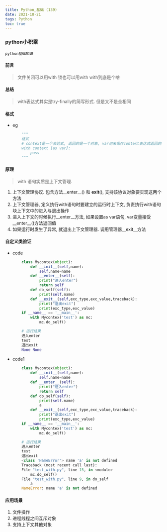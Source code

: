 ```yaml
---
title: Python_基础 (139)
date: 2021-10-21
tags: Python
toc: true
---
```


### python小积累
    python基础知识

<!-- more -->

#### 前言
> 文件关闭可以用with 锁也可以用with with到底是个啥

#### 总结
> with表达式其实是try-finally的简写形式. 但是又不是全相同

#### 格式
- eg
    ```python
        """
        格式
        # context是一个表达式, 返回的是一个对象, var用来保存context表达式返回的对象, 可以有单个或者多个返回值
        with context [as var]:
            pass
        """
    ```

#### 原理
>with 语句实质是上下文管理. 
1. 上下文管理协议. 包含方法__enter__() 和 __exit__(), 支持该协议对象要实现这两个方法
2. 上下文管理器, 定义执行with语句时要建立的运行时上下文, 负责执行with语句块上下文中的进入与退出操作
3. 进入上下文的时候执行__enter__方法, 如果设置as var语句, var变量接受__enter__()方法返回值
4. 如果运行时发生了异常, 就退出上下文管理器. 调用管理器__exit__方法

#### 自定义类验证
- code
    ```python
        class Mycontex(object):
            def __init__(self,name):
                self.name=name
            def __enter__(self):
                print("进入enter")
                return self
            def do_self(self):
                print(self.name)
            def __exit__(self,exc_type,exc_value,traceback):
                print("退出exit")
                print(exc_type,exc_value)
        if __name__ == '__main__':
            with Mycontex('test') as mc:
                mc.do_self()

        # 运行结果
        进入enter
        test
        退出exit
        None None
    ```
- code1
    ```python
        class Mycontex(object):
            def __init__(self,name):
                self.name=name
            def __enter__(self):
                print("进入enter")
                return self
            def do_self(self):
                print(self.name)
                a
            def __exit__(self,exc_type,exc_value,traceback):
                print("退出exit")
                print(exc_type,exc_value)
        if __name__ == '__main__':
            with Mycontex('test') as mc:
                mc.do_self()

        # 运行结果
        进入enter
        test
        退出exit
        <class 'NameError'> name 'a' is not defined
        Traceback (most recent call last):
        File "test_with.py", line 15, in <module>
            mc.do_self()
        File "test_with.py", line 9, in do_self
            a
        NameError: name 'a' is not defined
    ```

#### 应用场景
1. 文件操作
2. 进程线程之间互斥对象
3. 支持上下文其他对象

